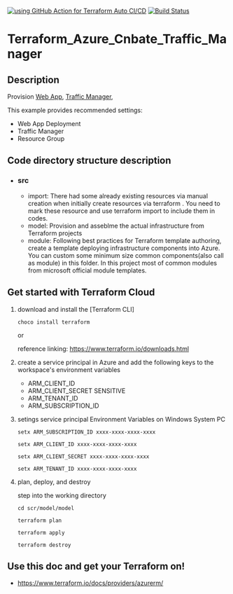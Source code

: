 [![ using GitHub Action for Terraform Auto CI/CD](https://github.com/yunqian44/Terraform_Cnbate_Traffic_Manager/actions/workflows/terraform.yaml/badge.svg)](https://github.com/yunqian44/Terraform_Cnbate_Traffic_Manager/actions/workflows/terraform.yaml)
[![Build Status](https://qianyun.visualstudio.com/Terraform_Cnbate_Traffic_Manager/_apis/build/status/yunqian44.Terraform_Cnbate_Traffic_Manager?branchName=remote_stats)](https://qianyun.visualstudio.com/Terraform_Cnbate_Traffic_Manager/_build/latest?definitionId=6&branchName=remote_stats)
# Terraform_Azure_Cnbate_Traffic_Manager

## Description

Provision [Web App](https://docs.azure.cn/zh-cn/articles/azure-operations-guide/app-service-web/),
[Traffic Manager](https://docs.microsoft.com/zh-cn/azure/traffic-manager/traffic-manager-overview),

This example provides recommended settings:

- Web App Deployment
- Traffic Manager 
- Resource Group

## Code directory structure description

+ ### src
    + import: There had some already existing resources via manual creation when initially create resources via terraform . You need to mark these resource and use terraform import to include them in codes.
    + model:  Provision and asseblme the actual infrastructure from Terraform projects
    + module: Following best practices for Terraform template authoring, create a template deploying infrastructure components into Azure. You can custom some minimum size common components(also call as module) in this folder. In this project most of common modules from microsoft official module templates.   

## Get started with Terraform Cloud

1. download and install the [Terraform CLI] 

    `choco install terraform` 
     
     or

    reference linking: https://www.terraform.io/downloads.html
    
1. create a service principal in Azure and add the following keys to the workspace's environment variables
    - ARM_CLIENT_ID
    - ARM_CLIENT_SECRET SENSITIVE
    - ARM_TENANT_ID
    - ARM_SUBSCRIPTION_ID

3. setings service principal Environment Variables on Windows System PC

    `setx ARM_SUBSCRIPTION_ID xxxx-xxxx-xxxx-xxxx`

    `setx ARM_CLIENT_ID xxxx-xxxx-xxxx-xxxx`    

    `setx ARM_CLIENT_SECRET xxxx-xxxx-xxxx-xxxx`

    `setx ARM_TENANT_ID xxxx-xxxx-xxxx-xxxx`

4.  plan, deploy, and destroy

    step into the working directory

    `cd scr/model/model`

    `terraform plan`

    `terraform apply`

    `terraform destroy`


## Use this doc and get your Terraform on!

- https://www.terraform.io/docs/providers/azurerm/
